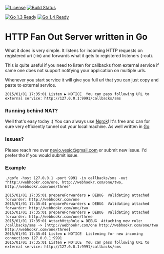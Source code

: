 [![License](http://img.shields.io/badge/license-MIT-blue.svg?style=flat)]()
[![Build Status](https://travis-ci.org/0x19/gofo.svg)](https://travis-ci.org/0x19/gofo)

[![Go 1.3 Ready](https://img.shields.io/badge/Go%201.3-Ready-green.svg)]()
[![Go 1.4 Ready](https://img.shields.io/badge/Go%201.4-Ready-green.svg)]()

HTTP Fan Out Server written in Go
====
What it does is very simple. It listens for incoming HTTP requests on registered uri (-in) and forwards what it gets to registered listeners (-out).

This is quite useful if you need to listen for callbacks from external service if same one does not support notifying your application on multiple urls.

Whenever you start service it will give you full url that you can just copy and paste to external service.

```shell
2015/01/01 17:35:01 Listen ▶ NOTICE  You can pass following URL to external service: http://127.0.0.1:9991/callbacks/sms
```


### Running behind NAT?

Well that's easy today :) You can always use [Ngrok](https://ngrok.com/)! It's free and can for sure very efficiently tunnel out your local machine. As well written in [Go](https://golang.org/)


### Issues?

Please reach me over nevio.vesic@gmail.com or submit new Issue. I'd prefer tho if you would submit issue.

### Example


```shell
./gofo -host 127.0.0.1 -port 9991 -in callbacks/sms -out "http://webhookr.com/one, http://webhookr.com/one/two, http://webhookr.com/one/three"

2015/01/01 17:35:01 prepareForwarders ▶ DEBUG  Validating attached forwarder: http://webhookr.com/one
2015/01/01 17:35:01 prepareForwarders ▶ DEBUG  Validating attached forwarder: http://webhookr.com/one/two
2015/01/01 17:35:01 prepareForwarders ▶ DEBUG  Validating attached forwarder: http://webhookr.com/one/three
2015/01/01 17:35:01 AttachHttpRule ▶ DEBUG  Attaching new rule: /callbacks/sms -> [http://webhookr.com/one http://webhookr.com/one/two http://webhookr.com/one/three]
2015/01/01 17:35:01 Listen ▶ NOTICE  Listening for new incoming connections 127.0.0.1:9991
2015/01/01 17:35:01 Listen ▶ NOTICE  You can pass following URL to external service: http://127.0.0.1:9991/callbacks/sms
```
